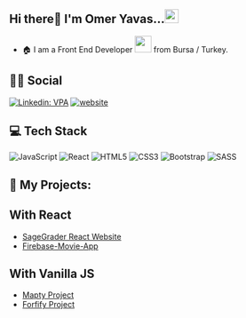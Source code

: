 ## Hi there👋 I'm Omer Yavas...<img src="https://media.giphy.com/media/hvRJCLFzcasrR4ia7z/giphy.gif" width="25px">
- :house: I am a Front End Developer <img src="https://media.giphy.com/media/WUlplcMpOCEmTGBtBW/giphy.gif" width="30"> from Bursa / Turkey.

## :man::woman: Social
[![Linkedin: VPA](https://img.shields.io/badge/linkedin-%230077B5.svg?&style=for-the-badge&logo=linkedin&logoColor=white)](https://www.linkedin.com/in/%C3%B6mer-yava%C5%9F-6602b4228/)
[![website](https://img.shields.io/badge/gmail-f1f2f6.svg?&style=for-the-badge&logo=gmail&logoColor=red)](mailto:omeryavas.pro@gmail.com)


## 💻 Tech Stack

![JavaScript](https://img.shields.io/badge/javascript-%23323330.svg?style=flat&logo=javascript&logoColor=%23F7DF1E) ![React](https://img.shields.io/badge/react-%2320232a.svg?style=flat&logo=react&logoColor=%2361DAFB) ![HTML5](https://img.shields.io/badge/html5-%23E34F26.svg?style=flat&logo=html5&logoColor=white) ![CSS3](https://img.shields.io/badge/css3-%231572B6.svg?style=flat&logo=css3&logoColor=white) ![Bootstrap](https://img.shields.io/badge/bootstrap-%23563D7C.svg?style=flat&logo=bootstrap&logoColor=white) ![SASS](https://img.shields.io/badge/SASS-hotpink.svg?style=flat&logo=SASS&logoColor=white) 

## :star2: My Projects: 
## With React
- <a href="https://project-sagegrader.netlify.app" target="_blank" >SageGrader React Website</a>
- <a href="https://movie-app-mkaruc.vercel.app/" target="_blank" >Firebase-Movie-App</a>
 
## With Vanilla JS
 
 - <a href="https://projectmapty-byomery.netlify.app" target="_blank" >Mapty Project</a>
 - <a href="https://projectforkify-byomery.netlify.app" target="_blank" >Forfify Project</a>
 





<!--
**omer-yavas/omer-yavas** is a ✨ _special_ ✨ repository because its `README.md` (this file) appears on your GitHub profile.

Here are some ideas to get you started:

- 🔭 I’m currently working on ...
- 🌱 I’m currently learning ...
- 👯 I’m looking to collaborate on ...
- 🤔 I’m looking for help with ...
- 💬 Ask me about ...
- 📫 How to reach me: ...
- 😄 Pronouns: ...
- ⚡ Fun fact: ...
-->
